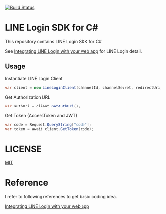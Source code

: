 [![Build Status](https://dev.azure.com/LINEDeveloperCommunity/line-pay-csharp/_apis/build/status/line-pay-csharp-CI?branchName=master)](https://dev.azure.com/LINEDeveloperCommunity/line-pay-csharp/_build/latest?definitionId=2&branchName=master)

# LINE Login SDK for C#

This repository contains LINE Login SDK for C# 

See [Integrating LINE Login with your web app](https://developers.line.me/en/docs/line-login/web/integrate-line-login/) for LINE Login detail.

## Usage

Instantiate LINE Login Client

```csharp
var client = new LineLoginClient(channelId, channelSecret, redirectUri, "State", Scope.Profile | Scope.OpenId);
```

Get Authorization URL

```csharp
var authUri = client.GetAuthUri();
```

Get Token (AccessToken and JWT)

```csharp
var code = Request.QueryString["code"];
var token = await client.GetToken(code);
```
# LICENSE
[MIT](/LICENSE)

# Reference
I refer to following references to get basic coding idea.

[Integrating LINE Login with your web app](https://developers.line.me/en/docs/line-login/web/integrate-line-login/) 
